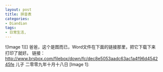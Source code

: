 ```yaml
---
layout: post
title: 拼音表
categories:
- Diandian
tags:
- 日常生活, 
---
```

!\[Image 1\]\[\] 爸爸，这个是图而已，Word文件在下面的链接那里，把它下载下来打印了就好。 链接：http://www.brsbox.com/filebox/down/fc/dec8e5053aadc63ac1a4f96d454245fe 儿子 二零零九年十月十八日 \[Image 1\]:
